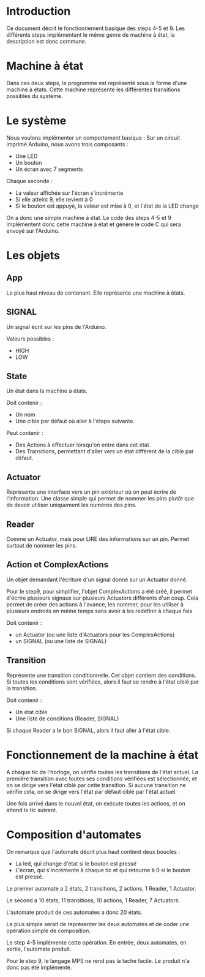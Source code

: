 # Introduction
Ce document décrit le fonctionnement basique des steps 4-5 et 9. Les
différents steps implémentant le même genre de machine à état, la
description est donc commune.

# Machine à état
Dans ces deux steps, le programme est représenté sous la forme d'une machine à
états.
Cette machine représente les différentes transitions possibles du système.

# Le système
Nous voulons implémenter un comportement basique :
Sur un circuit imprimé Arduino, nous avons trois composants :
- Une LED
- Un bouton
- Un écran avec 7 segments

Chaque seconde :
- La valeur affichée sur l'écran s'incrémente
- Si elle atteint 9, elle revient à 0
- Si le bouton est appuyé, la valeur est mise à 0, et l'état de la LED change

On a donc une simple machine à état. Le code des steps 4-5 et 9 implémentent
donc cette machine à état et génère le code C qui sera envoyé sur l'Arduino.

# Les objets
## App
Le plus haut niveau de contenant. Elle représente une machine à états.

## SIGNAL
Un signal écrit sur les pins de l'Arduino.

Valeurs possibles :
- HIGH
- LOW

## State
Un état dans la machine à états.

Doit contenir :
- Un nom
- Une cible par défaut où aller à l'étape suivante.

Peut contenir :
- Des Actions à effectuer lorsqu'on entre dans cet état.
- Des Transitions, permettant d'aller vers un état différent de la cible par
défaut.

## Actuator
Représente une interface vers un pin extérieur où on peut écrire de
l'information. Une classe simple qui permet de nommer les pins plutôt que de
devoir utiliser uniquement les numéros des pins.

## Reader
Comme un Actuator, mais pour LIRE des informations sur un pin. Permet surtout de
nommer les pins.

## Action et ComplexActions
Un objet demandant l'écriture d'un signal donné sur un Actuator donné.

Pour le step9, pour simplifier, l'objet ComplexActions a été créé, il
permet d'écrire plusieurs signaux sur plusieurs Actuators différents d'un
coup. Cela permet de créer des actions à l'avance, les nommer, pour les
utiliser à plusieurs endroits en même temps sans avoir à les redéfinir à
chaque fois

Doit contenir :
- un Actuator (ou une liste d'Actuators pour les ComplexActions)
- un SIGNAL (ou une liste de SIGNAL)


## Transition
Représente une transition conditionnelle.
Cet objet contient des conditions. Si toutes les conditions sont vérifiées,
alors il faut se rendre à l'état ciblé par la transition.

Doit contenir :
- Un état cible
- Une liste de conditions (Reader, SIGNAL)

Si chaque Reader a le bon SIGNAL, alors il faut aller à l'état cible.

# Fonctionnement de la machine à état
A chaque tic de l'horloge, on vérifie toutes les transitions de l'état actuel.
La première transition avec toutes ses conditions vérifiées est sélectionnée, et
on se dirige vers l'état ciblé par cette transition. Si aucune transition ne
vérifie cela, on se dirige vers l'état par défaut ciblé par l'état actuel.

Une fois arrivé dans le nouvel état, on exécute toutes les actions, et on attend
le tic suivant.

# Composition d'automates
On remarque que l'automate décrit plus haut contient deux boucles :
- La led, qui change d'état si le bouton est pressé
- L'écran, qui s'incrémente à chaque tic et qui retourne à 0 si le bouton est
pressé.

Le premier automate a 2 états, 2 transitions, 2 actions, 1 Reader, 1 Actuator.

Le second a 10 états, 11 transitions, 10 actions, 1 Reader, 7 Actuators.

L'automate produit de ces automates a donc 20 états.

Le plus simple serait de représenter les deux automates et de coder une
opération simple de composition.

Le step 4-5 implémente cette opération.
En entrée, deux automates, en sortie, l'automate produit.

Pour le step 9, le langage MPS ne rend pas la tache facile. Le produit n'a donc
pas été implémenté.
